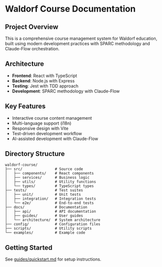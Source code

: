 # Waldorf Course Documentation

## Project Overview
This is a comprehensive course management system for Waldorf education, built using modern development practices with SPARC methodology and Claude-Flow orchestration.

## Architecture
- **Frontend**: React with TypeScript
- **Backend**: Node.js with Express
- **Testing**: Jest with TDD approach
- **Development**: SPARC methodology with Claude-Flow

## Key Features
- Interactive course content management
- Multi-language support (i18n)
- Responsive design with Vite
- Test-driven development workflow
- AI-assisted development with Claude-Flow

## Directory Structure
```
waldorf-course/
├── src/               # Source code
│   ├── components/    # React components
│   ├── services/      # Business logic
│   ├── utils/         # Utility functions
│   └── types/         # TypeScript types
├── tests/             # Test suites
│   ├── unit/          # Unit tests
│   ├── integration/   # Integration tests
│   └── e2e/           # End-to-end tests
├── docs/              # Documentation
│   ├── api/           # API documentation
│   ├── guides/        # User guides
│   └── architecture/  # System architecture
├── config/            # Configuration files
├── scripts/           # Utility scripts
└── examples/          # Example code
```

## Getting Started
See [guides/quickstart.md](guides/quickstart.md) for setup instructions.